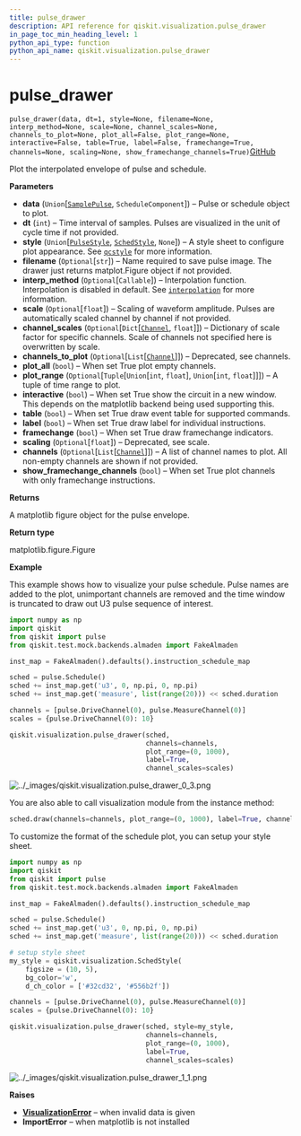 ```yaml
---
title: pulse_drawer
description: API reference for qiskit.visualization.pulse_drawer
in_page_toc_min_heading_level: 1
python_api_type: function
python_api_name: qiskit.visualization.pulse_drawer
---
```


# pulse\_drawer

<span id="qiskit.visualization.pulse_drawer" />

`pulse_drawer(data, dt=1, style=None, filename=None, interp_method=None, scale=None, channel_scales=None, channels_to_plot=None, plot_all=False, plot_range=None, interactive=False, table=True, label=False, framechange=True, channels=None, scaling=None, show_framechange_channels=True)`[GitHub](https://github.com/qiskit/qiskit/tree/stable/0.14/qiskit/visualization/pulse_visualization.py "view source code")

Plot the interpolated envelope of pulse and schedule.

**Parameters**

*   **data** (`Union`\[[`SamplePulse`](qiskit.pulse.pulse_lib.SamplePulse "qiskit.pulse.pulse_lib.sample_pulse.SamplePulse"), `ScheduleComponent`]) – Pulse or schedule object to plot.
*   **dt** (`int`) – Time interval of samples. Pulses are visualized in the unit of cycle time if not provided.
*   **style** (`Union`\[[`PulseStyle`](qiskit.visualization.pulse.qcstyle#qiskit.visualization.pulse.qcstyle.PulseStyle "qiskit.visualization.pulse.qcstyle.PulseStyle"), [`SchedStyle`](qiskit.visualization.pulse.qcstyle#qiskit.visualization.pulse.qcstyle.SchedStyle "qiskit.visualization.pulse.qcstyle.SchedStyle"), `None`]) – A style sheet to configure plot appearance. See [`qcstyle`](qiskit.visualization.pulse.qcstyle#module-qiskit.visualization.pulse.qcstyle "qiskit.visualization.pulse.qcstyle") for more information.
*   **filename** (`Optional`\[`str`]) – Name required to save pulse image. The drawer just returns matplot.Figure object if not provided.
*   **interp\_method** (`Optional`\[`Callable`]) – Interpolation function. Interpolation is disabled in default. See [`interpolation`](qiskit.visualization.pulse.interpolation#module-qiskit.visualization.pulse.interpolation "qiskit.visualization.pulse.interpolation") for more information.
*   **scale** (`Optional`\[`float`]) – Scaling of waveform amplitude. Pulses are automatically scaled channel by channel if not provided.
*   **channel\_scales** (`Optional`\[`Dict`\[[`Channel`](qiskit.pulse.channels#qiskit.pulse.channels.Channel "qiskit.pulse.channels.Channel"), `float`]]) – Dictionary of scale factor for specific channels. Scale of channels not specified here is overwritten by scale.
*   **channels\_to\_plot** (`Optional`\[`List`\[[`Channel`](qiskit.pulse.channels#qiskit.pulse.channels.Channel "qiskit.pulse.channels.Channel")]]) – Deprecated, see channels.
*   **plot\_all** (`bool`) – When set True plot empty channels.
*   **plot\_range** (`Optional`\[`Tuple`\[`Union`\[`int`, `float`], `Union`\[`int`, `float`]]]) – A tuple of time range to plot.
*   **interactive** (`bool`) – When set True show the circuit in a new window. This depends on the matplotlib backend being used supporting this.
*   **table** (`bool`) – When set True draw event table for supported commands.
*   **label** (`bool`) – When set True draw label for individual instructions.
*   **framechange** (`bool`) – When set True draw framechange indicators.
*   **scaling** (`Optional`\[`float`]) – Deprecated, see scale.
*   **channels** (`Optional`\[`List`\[[`Channel`](qiskit.pulse.channels#qiskit.pulse.channels.Channel "qiskit.pulse.channels.Channel")]]) – A list of channel names to plot. All non-empty channels are shown if not provided.
*   **show\_framechange\_channels** (`bool`) – When set True plot channels with only framechange instructions.

**Returns**

A matplotlib figure object for the pulse envelope.

**Return type**

matplotlib.figure.Figure

**Example**

This example shows how to visualize your pulse schedule. Pulse names are added to the plot, unimportant channels are removed and the time window is truncated to draw out U3 pulse sequence of interest.

```python
import numpy as np
import qiskit
from qiskit import pulse
from qiskit.test.mock.backends.almaden import FakeAlmaden

inst_map = FakeAlmaden().defaults().instruction_schedule_map

sched = pulse.Schedule()
sched += inst_map.get('u3', 0, np.pi, 0, np.pi)
sched += inst_map.get('measure', list(range(20))) << sched.duration

channels = [pulse.DriveChannel(0), pulse.MeasureChannel(0)]
scales = {pulse.DriveChannel(0): 10}

qiskit.visualization.pulse_drawer(sched,
                                  channels=channels,
                                  plot_range=(0, 1000),
                                  label=True,
                                  channel_scales=scales)
```

![../\_images/qiskit.visualization.pulse\_drawer\_0\_3.png](/images/api/qiskit/0.19/qiskit.visualization.pulse_drawer_0_3.png)

You are also able to call visualization module from the instance method:

```python
sched.draw(channels=channels, plot_range=(0, 1000), label=True, channel_scales=scales)
```

To customize the format of the schedule plot, you can setup your style sheet.

```python
import numpy as np
import qiskit
from qiskit import pulse
from qiskit.test.mock.backends.almaden import FakeAlmaden

inst_map = FakeAlmaden().defaults().instruction_schedule_map

sched = pulse.Schedule()
sched += inst_map.get('u3', 0, np.pi, 0, np.pi)
sched += inst_map.get('measure', list(range(20))) << sched.duration

# setup style sheet
my_style = qiskit.visualization.SchedStyle(
    figsize = (10, 5),
    bg_color='w',
    d_ch_color = ['#32cd32', '#556b2f'])

channels = [pulse.DriveChannel(0), pulse.MeasureChannel(0)]
scales = {pulse.DriveChannel(0): 10}

qiskit.visualization.pulse_drawer(sched, style=my_style,
                                  channels=channels,
                                  plot_range=(0, 1000),
                                  label=True,
                                  channel_scales=scales)
```

![../\_images/qiskit.visualization.pulse\_drawer\_1\_1.png](/images/api/qiskit/0.19/qiskit.visualization.pulse_drawer_1_1.png)

**Raises**

*   [**VisualizationError**](qiskit.visualization.VisualizationError "qiskit.visualization.VisualizationError") – when invalid data is given
*   **ImportError** – when matplotlib is not installed

